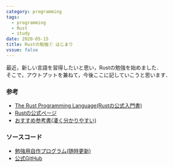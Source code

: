 ```yaml
---
category: programming
tags:
  - programming
  - Rust
  - study
date: 2020-05-15
title: Rustの勉強① はじまり
vssue: false
---
```


最近，新しい言語を習得したいと思い，Rustの勉強を始めました．  
そこで，アウトプットを兼ねて，今後ここに記していこうと思います．

<!-- more -->
### 参考
- [The Rust Programming Language(Rustの公式入門書)](https://doc.rust-lang.org/book/)
- [Rustの公式ページ](https://www.rust-lang.org/)
- [おすすめ参考書(凄く分かりやすい)](https://gihyo.jp/book/2019/978-4-297-10559-4)

### ソースコード
- [勉強用自作プログラム(随時更新)](https://github.com/kojiro103/Rust-learning)
- [公式GitHub](https://github.com/rust-lang/rust)
